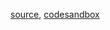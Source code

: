 [source](https://github.com/alokagr07/react-stock-charts/blob/master/docs/lib/charts/CandleStickChartWithMA.js), [codesandbox](https://codesandbox.io/s/github/alokagr07/react-stock-charts-examples2/tree/master/examples/CandleStickChartWithMA)
